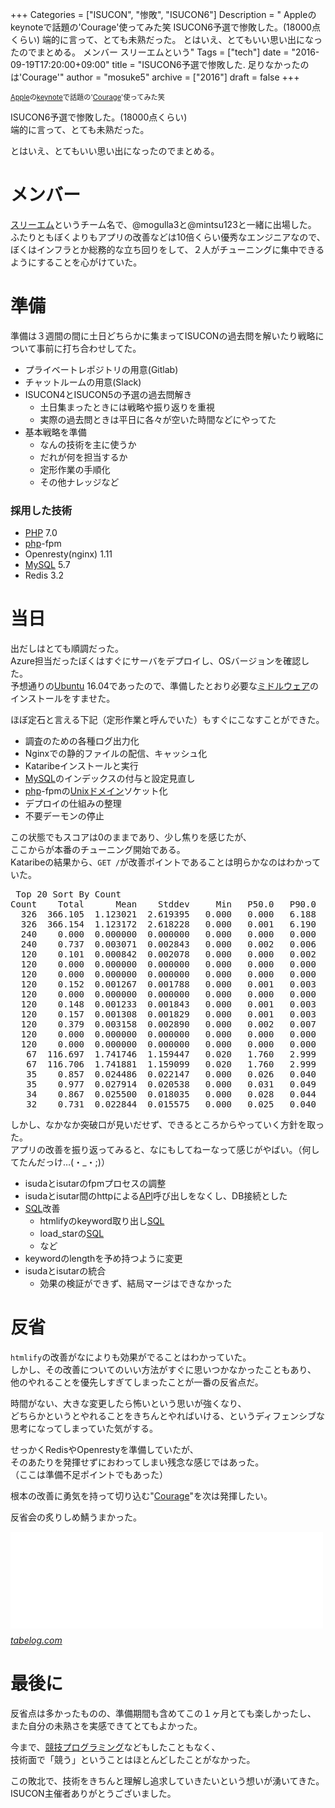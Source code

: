 +++
Categories = ["ISUCON", "惨敗", "ISUCON6"]
Description = " Appleのkeynoteで話題の'Courage'使ってみた笑  ISUCON6予選で惨敗した。(18000点くらい) 端的に言って、とても未熟だった。  とはいえ、とてもいい思い出になったのでまとめる。  メンバー  スリーエムという"
Tags = ["tech"]
date = "2016-09-19T17:20:00+09:00"
title = "ISUCON6予選で惨敗した. 足りなかったのは&#39;Courage&#39;"
author = "mosuke5"
archive = ["2016"]
draft = false
+++

<body>
<p><span style="font-size: 80%"><a class="keyword" href="http://d.hatena.ne.jp/keyword/Apple">Apple</a>の<a class="keyword" href="http://d.hatena.ne.jp/keyword/keynote">keynote</a>で話題の'<a class="keyword" href="http://d.hatena.ne.jp/keyword/Courage">Courage</a>'使ってみた笑</span></p>

<p>ISUCON6予選で惨敗した。(18000点くらい)<br>
端的に言って、とても未熟だった。</p>

<p>とはいえ、とてもいい思い出になったのでまとめる。</p>

<h1>メンバー</h1>

<p><a class="keyword" href="http://d.hatena.ne.jp/keyword/%A5%B9%A5%EA%A1%BC%A5%A8%A5%E0">スリーエム</a>というチーム名で、@mogulla3と@mintsu123と一緒に出場した。<br>
ふたりともぼくよりもアプリの改善などは10倍くらい優秀なエンジニアなので、<br>
ぼくはインフラとか総務的な立ち回りをして、２人がチューニングに集中できるようにすることを心がけていた。</p>

<h1>準備</h1>

<p>準備は３週間の間に土日どちらかに集まってISUCONの過去問を解いたり戦略について事前に打ち合わせしてた。</p>

<ul>
<li>プライベートレポジトリの用意(Gitlab)</li>
<li>チャットルームの用意(Slack)</li>
<li>ISUCON4とISUCON5の予選の過去問解き

<ul>
<li>土日集まったときには戦略や振り返りを重視</li>
<li>実際の過去問ときは平日に各々が空いた時間などにやってた</li>
</ul>
</li>
<li>基本戦略を準備

<ul>
<li>なんの技術を主に使うか</li>
<li>だれが何を担当するか</li>
<li>定形作業の手順化</li>
<li>その他ナレッジなど</li>
</ul>
</li>
</ul>


<h3>採用した技術</h3>

<ul>
<li>
<a class="keyword" href="http://d.hatena.ne.jp/keyword/PHP">PHP</a> 7.0</li>
<li>
<a class="keyword" href="http://d.hatena.ne.jp/keyword/php">php</a>-fpm</li>
<li>Openresty(nginx) 1.11</li>
<li>
<a class="keyword" href="http://d.hatena.ne.jp/keyword/MySQL">MySQL</a> 5.7</li>
<li>Redis 3.2</li>
</ul>


<h1>当日</h1>

<p>出だしはとても順調だった。<br>
Azure担当だったぼくはすぐにサーバをデプロイし、OSバージョンを確認した。<br>
予想通りの<a class="keyword" href="http://d.hatena.ne.jp/keyword/Ubuntu">Ubuntu</a> 16.04であったので、準備したとおり必要な<a class="keyword" href="http://d.hatena.ne.jp/keyword/%A5%DF%A5%C9%A5%EB%A5%A6%A5%A7%A5%A2">ミドルウェア</a>のインストールをすませた。</p>

<p>ほぼ定石と言える下記（定形作業と呼んでいた）もすぐにこなすことができた。</p>

<ul>
<li>調査のための各種ログ出力化</li>
<li>Nginxでの静的ファイルの配信、キャッシュ化</li>
<li>Kataribeインストールと実行</li>
<li>
<a class="keyword" href="http://d.hatena.ne.jp/keyword/MySQL">MySQL</a>のインデックスの付与と設定見直し</li>
<li>
<a class="keyword" href="http://d.hatena.ne.jp/keyword/php">php</a>-fpmの<a class="keyword" href="http://d.hatena.ne.jp/keyword/Unix">Unix</a><a class="keyword" href="http://d.hatena.ne.jp/keyword/%A5%C9%A5%E1%A5%A4%A5%F3">ドメイン</a>ソケット化</li>
<li>デプロイの仕組みの整理</li>
<li>不要デーモンの停止</li>
</ul>


<p>この状態でもスコアは0のままであり、少し焦りを感じたが、<br>
ここからが本番のチューニング開始である。<br>
Kataribeの結果から、<code>GET /</code>が改善ポイントであることは明らかなのはわかっていた。</p>

<pre class="code" data-lang="" data-unlink> Top 20 Sort By Count
Count    Total      Mean    Stddev     Min   P50.0   P90.0   P95.0   P99.0     Max  2xx  3xx  4xx  5xx  Request
  326  366.105  1.123021  2.619395   0.000   0.000   6.188   7.418   9.827  10.207  326    0    0    0  GET / HTTP/1.0
  326  366.154  1.123172  2.618228   0.000   0.001   6.190   7.418   9.778  10.207  326    0    0    0  GET / HTTP/1.1
  240    0.000  0.000000  0.000000   0.000   0.000   0.000   0.000   0.000   0.000  240    0    0    0  GET /css/bootstrap.min.css HTTP/1.0
  240    0.737  0.003071  0.002843   0.000   0.002   0.006   0.010   0.013   0.015  240    0    0    0  GET /css/bootstrap.min.css HTTP/1.1
  120    0.101  0.000842  0.002078   0.000   0.000   0.002   0.003   0.015   0.015  120    0    0    0  GET /img/star.gif HTTP/1.1
  120    0.000  0.000000  0.000000   0.000   0.000   0.000   0.000   0.000   0.000  120    0    0    0  GET /js/jquery.min.js HTTP/1.0
  120    0.000  0.000000  0.000000   0.000   0.000   0.000   0.000   0.000   0.000  120    0    0    0  GET /img/star.gif HTTP/1.0
  120    0.152  0.001267  0.001788   0.000   0.001   0.003   0.004   0.011   0.012  120    0    0    0  GET /css/bootstrap-responsive.min.css HTTP/1.1
  120    0.000  0.000000  0.000000   0.000   0.000   0.000   0.000   0.000   0.000  120    0    0    0  GET /js/bootstrap.min.js HTTP/1.0
  120    0.148  0.001233  0.001843   0.000   0.001   0.003   0.004   0.011   0.012  120    0    0    0  GET /favicon.ico HTTP/1.1
  120    0.157  0.001308  0.001829   0.000   0.001   0.003   0.004   0.011   0.011  120    0    0    0  GET /js/bootstrap.min.js HTTP/1.1
  120    0.379  0.003158  0.002890   0.000   0.002   0.007   0.010   0.013   0.015  120    0    0    0  GET /js/jquery.min.js HTTP/1.1
  120    0.000  0.000000  0.000000   0.000   0.000   0.000   0.000   0.000   0.000  120    0    0    0  GET /favicon.ico HTTP/1.0
  120    0.000  0.000000  0.000000   0.000   0.000   0.000   0.000   0.000   0.000  120    0    0    0  GET /css/bootstrap-responsive.min.css HTTP/1.0
   67  116.697  1.741746  1.159447   0.020   1.760   2.999   3.000   3.001   3.001    0   42   25    0  POST /login HTTP/1.0
   67  116.706  1.741881  1.159099   0.020   1.760   2.999   2.999   3.001   3.001    0   42   25    0  POST /login HTTP/1.1
   35    0.857  0.024486  0.022147   0.000   0.026   0.040   0.085   0.096   0.096   35    0    0    0  GET /stars?keyword=%E5%86%85%E7%94%B0%E4%BF%AE%E5%B9%B3 HTTP/1.1
   35    0.977  0.027914  0.020538   0.000   0.031   0.049   0.062   0.077   0.077   35    0    0    0  GET /stars?keyword=%E3%82%A6%E3%83%BC%E3%82%BA HTTP/1.1
   34    0.867  0.025500  0.018035   0.000   0.028   0.044   0.059   0.071   0.071   34    0    0    0  GET /stars?keyword=%E5%8C%97%E6%B6%88%E9%98%B2%E7%BD%B2 HTTP/1.1
   32    0.731  0.022844  0.015575   0.000   0.025   0.040   0.050   0.052   0.052   32    0    0    0  GET /stars?keyword=%E8%BC%AA%E7%8A%B6%E7%94%B2%E7%8A%B6%E7%AD%8B HTTP/1.1 </pre>


<p>しかし、なかなか突破口が見いだせず、できるところからやっていく方針を取った。<br>
アプリの改善を振り返ってみると、なにもしてねーなって感じがやばい。（何してたんだっけ…(・_・;)）</p>

<ul>
<li>isudaとisutarのfpmプロセスの調整</li>
<li>isudaとisutar間のhttpによる<a class="keyword" href="http://d.hatena.ne.jp/keyword/API">API</a>呼び出しをなくし、DB接続とした</li>
<li>
<a class="keyword" href="http://d.hatena.ne.jp/keyword/SQL">SQL</a>改善

<ul>
<li>htmlifyのkeyword取り出し<a class="keyword" href="http://d.hatena.ne.jp/keyword/SQL">SQL</a>
</li>
<li>load_starの<a class="keyword" href="http://d.hatena.ne.jp/keyword/SQL">SQL</a>
</li>
<li>など</li>
</ul>
</li>
<li>keywordのlengthを予め持つように変更</li>
<li>isudaとisutarの統合

<ul>
<li>効果の検証ができず、結局マージはできなかった</li>
</ul>
</li>
</ul>


<h1>反省</h1>

<p><code>htmlify</code>の改善がなによりも効果がでることはわかっていた。<br>
しかし、その改善についてのいい方法がすぐに思いつかなかったこともあり、<br>
他のやれることを優先しすぎてしまったことが一番の反省点だ。</p>

<p>時間がない、大きな変更したら怖いという思いが強くなり、<br>
どちらかというとやれることをきちんとやればいける、というディフェンシブな思考になってしまっていた気がする。</p>

<p>せっかくRedisやOpenrestyを準備していたが、<br>
そのあたりを発揮せずにおわってしまい残念な感じではあった。<br>
（ここは準備不足ポイントでもあった）</p>

<p>根本の改善に勇気を持って切り込む"<a class="keyword" href="http://d.hatena.ne.jp/keyword/Courage">Courage</a>"を次は発揮したい。</p>

<p>反省会の炙りしめ鯖うまかった。</p>

<p><iframe src="//hatenablog-parts.com/embed?url=http%3A%2F%2Ftabelog.com%2Ftokyo%2FA1303%2FA130301%2F13003370%2F" title="BISTRO三十五段屋 (渋谷/居酒屋)" class="embed-card embed-webcard" scrolling="no" frameborder="0" style="display: block; width: 100%; height: 155px; max-width: 500px; margin: 10px 0px;"></iframe><cite class="hatena-citation"><a href="http://tabelog.com/tokyo/A1303/A130301/13003370/">tabelog.com</a></cite></p>

<h1>最後に</h1>

<p>反省点は多かったものの、準備期間も含めてこの１ヶ月とても楽しかったし、<br>
また自分の未熟さを実感できてとてもよかった。</p>

<p>今まで、<a class="keyword" href="http://d.hatena.ne.jp/keyword/%B6%A5%B5%BB%A5%D7%A5%ED%A5%B0%A5%E9%A5%DF%A5%F3%A5%B0">競技プログラミング</a>などもしたこともなく、<br>
技術面で「競う」ということはほとんどしたことがなかった。</p>

<p>この敗北で、技術をきちんと理解し追求していきたいという想いが湧いてきた。<br>
ISUCON主催者ありがとうございました。</p>
</body>
